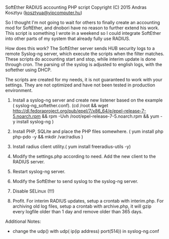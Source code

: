 SoftEther RADIUS accounting PHP script
Copyright (C) 2015 Andras Kosztyu (kosztyua@vipcomputer.hu)

So I thought I'm not going to wait for others to finally create an accounting mod for SoftEther, and dnobori have no reason to further extend his work. This script is something I wrote in a weekend so I could integrate SoftEther into other parts of my system that already fully use RADIUS.

How does this work? The SoftEther server sends HUB security logs to a remote Syslog-ng server, which execute the scripts when the filter matches. These scripts do accounting start and stop, while interim update is done through cron. The parsing of the syslog is adjusted to english logs, with the softether using DHCP. 

The scripts are created for my needs, it is not guaranteed to work with your settings. They are not optimized and have not been tested in production environment.

1. Install a syslog-ng server and create new listener based on the example ( syslog-ng_softether.conf). (cd /root && wget http://dl.fedoraproject.org/pub/epel/7/x86_64/e/epel-release-7-5.noarch.rpm && rpm -Uvh /root/epel-release-7-5.noarch.rpm && yum -y install syslog-ng )

2. Install PHP, SQLite and place the PHP files somewhere. ( yum install php php-pdo -y && mkdir /var/radius )

3. Install radius client utility.( yum install freeradius-utils -y)

4. Modify the settings.php according to need. Add the new client to the RADIUS server.

5. Restart syslog-ng server.

6. Modify the SoftEther to send syslog to the syslog-ng server.

7. Disable SELinux (!!!)

8. Profit. 
For interim RADIUS updates, setup a crontab with interim.php. 
For archiving old log files, setup a crontab with archive.php, it will gzip every logfile older than 1 day and remove older than 365 days. 

Additional Notes:
- change the udp() with udp( ip(ip address) port(514)) in syslog-ng.conf
